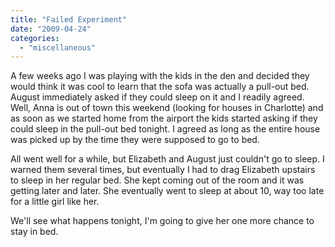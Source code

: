 ```yaml
---
title: "Failed Experiment"
date: "2009-04-24"
categories: 
  - "miscellaneous"
---
```


A few weeks ago I was playing with the kids in the den and decided they would think it was cool to learn that the sofa was actually a pull-out bed. August immediately asked if they could sleep on it and I readily agreed. Well, Anna is out of town this weekend (looking for houses in Charlotte) and as soon as we started home from the airport the kids started asking if they could sleep in the pull-out bed tonight. I agreed as long as the entire house was picked up by the time they were supposed to go to bed.

All went well for a while, but Elizabeth and August just couldn't go to sleep. I warned them several times, but eventually I had to drag Elizabeth upstairs to sleep in her regular bed. She kept coming out of the room and it was getting later and later. She eventually went to sleep at about 10, way too late for a little girl like her.

We'll see what happens tonight, I'm going to give her one more chance to stay in bed.
